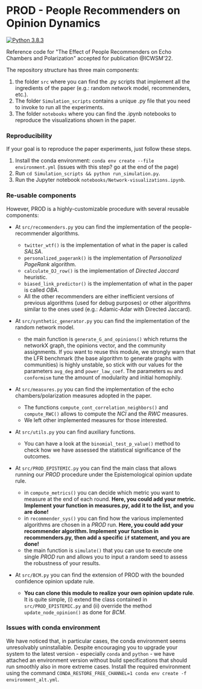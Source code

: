 # PROD - People Recommenders on Opinion Dynamics

[![Python 3.8.3](https://img.shields.io/badge/python-3.8.3-blue.svg)](https://www.python.org/downloads/release/python-383/)

Reference code for "The Effect of People Recommenders on Echo Chambers and Polarization" accepted for publication @ICWSM'22.

The repository structure has three main components:

  1. the folder `src` where you can find the .py scripts that implement all the ingredients of the paper (e.g.: random network model, recommenders, etc.). 
  2. The folder `Simulation_scripts` contains a unique .py file that you need to invoke to run all the experiments.
  3. The folder `notebooks` where you can find the .ipynb notebooks to reproduce the visualizations shown in the paper.

### Reproducibility

If your goal is to reproduce the paper experiments, just follow these steps.

  1. Install the conda environment: `conda env create --file environment.yml` (issues with this step? go at the end of the page)
  2. Run `cd Simulation_scripts && python run_simulation.py`.
  3. Run the Jupyter notebook `notebooks/Network-visualizations.ipynb`.

### Re-usable components

However, PROD is a highly-customizable procedure with several reusable components:
  - At `src/recommenders.py` you can find the implementation of the people-recommender algorithms.
    - `twitter_wtf()` is the implementation of what in the paper is called _SALSA_.
    - `personalized_pagerank()` is the implementation of _Personalized PageRank_ algorithm.
    - `calculate_DJ_row()` is the implementation of _Directed Jaccard_ heuristic.
    - `biased_link_predictor()` is the implementation of what in the paper is called _OBA_.
    - All the other recommenders are either inefficient versions of previous algorithms (used for debug purposes) or other algorithms similar to the ones used (e.g.: Adamic-Adar with Directed Jaccard).
 
  - At `src/synthetic_generator.py` you can find the implementation of the random network model.
    -  the main function is `generate_G_and_opinions()` which returns the networkX graph, the opinions vector, and the community assignments. If you want to reuse this module, we strongly warn that the LFR benchmark (the base algorithm to generate graphs with communities) is highly unstable, so stick with our values for the parameters `avg_deg` and `power_law_coef`. The parameters `mu` and `conformism` tune the amount of modularity and initial homophily.
 
  -  At `src/measures.py` you can find the implementation of the echo chambers/polarization measures adopted in the paper.
      -  The functions `compute_cont_correlation_neighbors()` and `compute_RWC()` allows to compute the _NCI_ and the _RWC_ measures.
      - We left other implemented measures for those interested.
    
  - At `src/utils.py` you can find auxiliary functions.
    - You can have a look at the `binomial_test_p_value()` method to check how we have assessed the statistical significance of the outcomes.
 
  - At `src/PROD_EPISTEMIC.py` you can find the main class that allows running our _PROD_ procedure under the Epistemological opinion update rule.
    - in `compute_metrics()` you can decide which metric you want to measure at the end of each round. **Here, you could add your metric. Implement your function in measures.py, add it to the list, and you are done!**
    - in `recommender_sys()` you can find how the various implemented algorithms are chosen in a _PROD_ run. **Here, you could add your recommender algorithm. Implement your function in recommenders.py, then add a specific `if` statement, and you are done!**
    - the main function is `simulate()` that you can use to execute one single _PROD_ run and allows you to input a random seed to assess the robustness of your results.
 
  - At `src/BCM.py` you can find the extension of PROD with the bounded confidence opinion update rule. 
    - **You can clone this module to realize your own opinion update rule**. It is quite simple, (i) extend the class contained in `src/PROD_EPISTEMIC.py` and (ii) override the method `update_node_opinion()` as done for _BCM_.


### Issues with conda environment

We have noticed that, in particular cases, the conda environment seems unresolvably uninstallable. Despite encouraging you to upgrade your system to the latest version - especially `conda` and `python` - we have attached an environment version without build specifications that should run smoothly also in more extreme cases. Install the required environment using the command `CONDA_RESTORE_FREE_CHANNEL=1 conda env create -f environment_alt.yml`.
